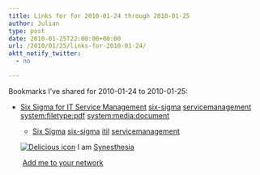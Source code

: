 ```yaml
---
title: Links for for 2010-01-24 through 2010-01-25
author: Julian
type: post
date: 2010-01-25T22:00:00+00:00
url: /2010/01/25/links-for-2010-01-24/
aktt_notify_twitter:
  - no

---
```

Bookmarks I&#8217;ve shared for 2010-01-24 to 2010-01-25:

  * [Six Sigma for IT Service Management][1] 
    [six-sigma][2] [servicemanagement][3] [system:filetype:pdf][4] [system:media:document][5] </li> 
    
      * [Six Sigma][6] 
        [six-sigma][2] [itil][7] [servicemanagement][3] </li> </ul> 
        
        <p class="deliciouslink">
          <a href="http://del.icio.us/synesthesia" title="See all my bookmarks on del.icio.us"><img src="https://www.synesthesia.co.uk/images/deliciousicon.jpg" alt="Delicious icon" /></a>&nbsp;I am <a href="http://del.icio.us/synesthesia" title="See all my bookmarks on del.icio.us">Synesthesia</a>
        </p>
        
        <p class="deliciouslink">
          <a href="http://del.icio.us/network?add=synesthesia" title="Add me to your del.icio.us network"><img src="https://www.synesthesia.co.uk/images/add.gif" alt="" /></a>&nbsp;<a href="http://del.icio.us/network?add=synesthesia" title="Add me to your del.icio.us network">Add me to your network</a>
        </p>

 [1]: http://www.sixsigmazone.com/assets/Article_-_Six_Sigma_for_IT_Management.pdf
 [2]: http://delicious.com/synesthesia/six-sigma
 [3]: http://delicious.com/synesthesia/servicemanagement
 [4]: http://delicious.com/synesthesia/system%3Afiletype%3Apdf
 [5]: http://delicious.com/synesthesia/system%3Amedia%3Adocument
 [6]: http://www.e-quant.co.uk/right_navigation/six_sigma.html
 [7]: http://delicious.com/synesthesia/itil